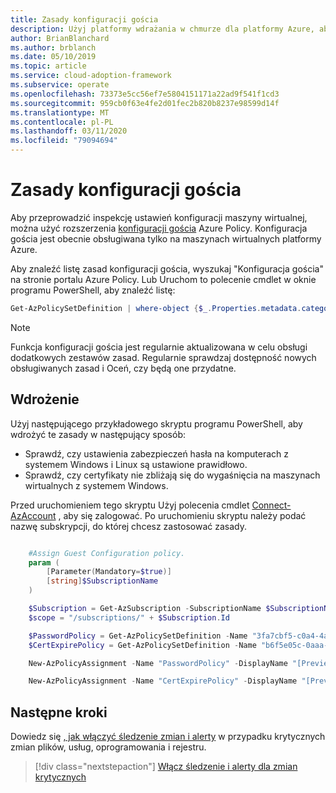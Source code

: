 ```yaml
---
title: Zasady konfiguracji gościa
description: Użyj platformy wdrażania w chmurze dla platformy Azure, aby dowiedzieć się, jak używać rozszerzenia konfiguracji gościa Azure Policy do inspekcji ustawień konfiguracji na maszynie wirtualnej platformy Azure.
author: BrianBlanchard
ms.author: brblanch
ms.date: 05/10/2019
ms.topic: article
ms.service: cloud-adoption-framework
ms.subservice: operate
ms.openlocfilehash: 73373e5cc56ef7e5804151171a22ad9f541f1cd3
ms.sourcegitcommit: 959cb0f63e4fe2d01fec2b820b8237e98599d14f
ms.translationtype: MT
ms.contentlocale: pl-PL
ms.lasthandoff: 03/11/2020
ms.locfileid: "79094694"
---
```

# <a name="guest-configuration-policy"></a>Zasady konfiguracji gościa

Aby przeprowadzić inspekcję ustawień konfiguracji maszyny wirtualnej, można użyć rozszerzenia [konfiguracji gościa](https://docs.microsoft.com/azure/governance/policy/concepts/guest-configuration) Azure Policy. Konfiguracja gościa jest obecnie obsługiwana tylko na maszynach wirtualnych platformy Azure.

Aby znaleźć listę zasad konfiguracji gościa, wyszukaj "Konfiguracja gościa" na stronie portalu Azure Policy. Lub Uruchom to polecenie cmdlet w oknie programu PowerShell, aby znaleźć listę:

```powershell
Get-AzPolicySetDefinition | where-object {$_.Properties.metadata.category -eq "Guest Configuration"}
```

> [!NOTE]
> Funkcja konfiguracji gościa jest regularnie aktualizowana w celu obsługi dodatkowych zestawów zasad. Regularnie sprawdzaj dostępność nowych obsługiwanych zasad i Oceń, czy będą one przydatne.

<!-- TODO: Update these links when available. 

By default, we recommend that you enable the following policies:

- [Preview]: Audit to verify that password-security settings are correct on Linux and Windows machines.
- Audit to verify that certificates are not nearing expiration on Windows VMs.

-->

## <a name="deployment"></a>Wdrożenie

Użyj następującego przykładowego skryptu programu PowerShell, aby wdrożyć te zasady w następujący sposób:

- Sprawdź, czy ustawienia zabezpieczeń hasła na komputerach z systemem Windows i Linux są ustawione prawidłowo.
- Sprawdź, czy certyfikaty nie zbliżają się do wygaśnięcia na maszynach wirtualnych z systemem Windows.

 Przed uruchomieniem tego skryptu Użyj polecenia cmdlet [Connect-AzAccount](https://docs.microsoft.com/powershell/module/az.accounts/connect-azaccount?view=azps-2.1.0) , aby się zalogować. Po uruchomieniu skryptu należy podać nazwę subskrypcji, do której chcesz zastosować zasady.

```powershell

    #Assign Guest Configuration policy.
    param (
        [Parameter(Mandatory=$true)]
        [string]$SubscriptionName
    )

    $Subscription = Get-AzSubscription -SubscriptionName $SubscriptionName
    $scope = "/subscriptions/" + $Subscription.Id

    $PasswordPolicy = Get-AzPolicySetDefinition -Name "3fa7cbf5-c0a4-4a59-85a5-cca4d996d5a6"
    $CertExpirePolicy = Get-AzPolicySetDefinition -Name "b6f5e05c-0aaa-4337-8dd4-357c399d12ae"

    New-AzPolicyAssignment -Name "PasswordPolicy" -DisplayName "[Preview]: Audit that password security settings are set correctly inside Linux and Windows machines" -Scope $scope -PolicySetDefinition $PasswordPolicy -AssignIdentity -Location eastus

    New-AzPolicyAssignment -Name "CertExpirePolicy" -DisplayName "[Preview]: Audit that certificates are not expiring on Windows VMs" -Scope $scope -PolicySetDefinition $CertExpirePolicy -AssignIdentity -Location eastus

```

## <a name="next-steps"></a>Następne kroki

Dowiedz się [, jak włączyć śledzenie zmian i alerty](./enable-tracking-alerting.md) w przypadku krytycznych zmian plików, usług, oprogramowania i rejestru.

> [!div class="nextstepaction"]
> [Włącz śledzenie i alerty dla zmian krytycznych](./enable-tracking-alerting.md)
